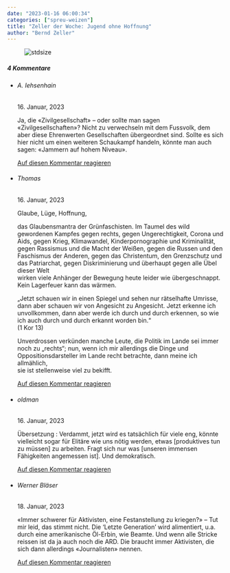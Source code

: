 ```yaml
---
date: "2023-01-16 06:00:34"
categories: ["spreu-weizen"]
title: "Zeller der Woche: Jugend ohne Hoffnung"
author: "Bernd Zeller"
---
```



<figure>
<img src="https://www.publicomag.com/wp-content/uploads/2023/01/Jugend-ohne-Hoffnung.jpg" alt=stdsize>
</figure>


<!--more-->
<h5 class="comments-h">
4 Kommentare </h5>
<ul class="commentlist">
<li class="comment even thread-even depth-1 clearfix" id="li-comment-119147">
<h6 class="author">A. Iehsenhain</h6> <span class="date">16. Januar, 2023</span>



Ja, die «Zivilgesellschaft» &#8211; oder sollte man sagen «Zivilgesellschaften»? Nicht zu verwechseln mit dem Fussvolk, dem aber diese Ehrenwerten Gesellschaften übergeordnet sind. Sollte es sich hier nicht um einen weiteren Schaukampf handeln, könnte man auch sagen: «Jammern auf hohem Niveau».

<a rel="nofollow" class="comment-reply-link" href="#comment-119147" data-commentid="119147" data-postid="16646" data-belowelement="comment-119147" data-respondelement="respond" data-replyto="Antworte auf A. Iehsenhain" aria-label="Antworte auf A. Iehsenhain">Auf diesen Kommentar reagieren</a> 


</li>
<li class="comment odd alt thread-odd thread-alt depth-1 clearfix" id="li-comment-119148">
<h6 class="author">Thomas</h6> <span class="date">16. Januar, 2023</span>



Glaube, Lüge, Hoffnung,

das Glaubensmantra der Grünfaschisten. Im Taumel des wild gewordenen Kampfes gegen rechts, gegen Ungerechtigkeit, Corona und Aids, gegen Krieg, Klimawandel, Kinderpornographie und Kriminalität, gegen Rassismus und die Macht der Weißen, gegen die Russen und den Faschismus der Anderen, gegen das Christentum, den Grenzschutz und das Patriarchat, gegen Diskriminierung und überhaupt gegen alle Übel dieser Welt<br>
wirken viele Anhänger der Bewegung heute leider wie übergeschnappt. Kein Lagerfeuer kann das wärmen.

„Jetzt schauen wir in einen Spiegel und sehen nur rätselhafte Umrisse, dann aber schauen wir von Angesicht zu Angesicht. Jetzt erkenne ich unvollkommen, dann aber werde ich durch und durch erkennen, so wie ich auch durch und durch erkannt worden bin.“<br>
(1 Kor 13)

Unverdrossen verkünden manche Leute, die Politik im Lande sei immer noch zu „rechts“; nun, wenn ich mir allerdings die Dinge und Oppositionsdarsteller im Lande recht betrachte, dann meine ich allmählich,<br>
sie ist stellenweise viel zu bekifft.

<a rel="nofollow" class="comment-reply-link" href="#comment-119148" data-commentid="119148" data-postid="16646" data-belowelement="comment-119148" data-respondelement="respond" data-replyto="Antworte auf Thomas" aria-label="Antworte auf Thomas">Auf diesen Kommentar reagieren</a> 


</li>
<li class="comment even thread-even depth-1 clearfix" id="li-comment-119149">
<h6 class="author">oldman</h6> <span class="date">16. Januar, 2023</span>



Übersetzung : Verdammt, jetzt wird es tatsächlich für viele eng, könnte vielleicht sogar für Elitäre wie uns nötig werden, etwas [produktives tun zu müssen] zu arbeiten. Fragt sich nur was [unseren immensen Fähigkeiten angemessen ist]. Und demokratisch.

<a rel="nofollow" class="comment-reply-link" href="#comment-119149" data-commentid="119149" data-postid="16646" data-belowelement="comment-119149" data-respondelement="respond" data-replyto="Antworte auf oldman" aria-label="Antworte auf oldman">Auf diesen Kommentar reagieren</a> 


</li>
<li class="comment odd alt thread-odd thread-alt depth-1 clearfix" id="li-comment-119154">
<h6 class="author">Werner Bläser</h6> <span class="date">18. Januar, 2023</span>



«Immer schwerer für Aktivisten, eine Festanstellung zu kriegen?» &#8211; Tut mir leid, das stimmt nicht. Die &#8216;Letzte Generation&#8217; wird alimentiert, u.a. durch eine amerikanische Öl-Erbin, wie Beamte. Und wenn alle Stricke reissen ist da ja auch noch die ARD. Die braucht immer Aktivisten, die sich dann allerdings «Journalisten» nennen.

<a rel="nofollow" class="comment-reply-link" href="#comment-119154" data-commentid="119154" data-postid="16646" data-belowelement="comment-119154" data-respondelement="respond" data-replyto="Antworte auf Werner Bläser" aria-label="Antworte auf Werner Bläser">Auf diesen Kommentar reagieren</a> 


</li>
</ul>
